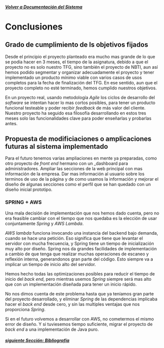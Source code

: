 ##### [Volver a Documentación del Sistema](documentacion.md)


# Conclusiones
## Grado de cumplimiento de ls objetivos fijados
Desde el principio el proyecto planteado era mucho mas grande de lo que se podía hacer en 3 meses, el tiempo de la asignatura, debido a que el proyecto no es solo nuestro TFG, sino también el proyecto de NBTI, aun así hemos podido segmentar y organizar adecuadamente el proyecto y tener implementado un producto mínimo viable con varios casos de usos completos para la fecha de finalización del TFG. En ese sentido, aun que el proyecto completo no esté terminado, hemos cumplido nuestros objetivos.

 En un proyecto real, usando metodología _Agile_ los ciclos de desarrollo del _software_ se intentan hacer lo mas cortos posibles, para tener un producto funcional testeable y poder recibir _feedback_ de más valor del cliente. Nuestro proyecto ha seguido esa filosofía desarrollando en estos tres meses solo las funcionalidades clave para poder enseñarlas y probarlas antes.
## Propuesta de modificiaciones o amplicaciones futuras al sistema implementado
Para el futuro tenemos varias ampliaciones en mente ya preparadas, como otro proyecto de _front end_ hermano con un _dashboard para administradores. Ampliar las secciones de la web principal con mas información de la empresa. Dar mas información al usuario sobre los terminos de uso de la página y de como usamos la información y mejorar el diseño de algunas secciones como el perfil que se han quedado con un diseño inicial prototipo.

### SPRING + AWS
Una mala decisión de implementación que nos hemos dado cuenta, pero no era feasible cambiar con el tiempo que nos quedaba es la elección de usar conjuntamente _Spring_ y _AWS Lambda_.

 _AWS lambda_ funciona invocando una instancia del backend bajo demanda, cuando se hace una petición. Eso significa que tiene que levantar el servidor con mucha frecuencia, y Spring tiene un tiempo de inicialización muy alto por diseño. Spring nos da grandes facilidades de implementación a cambio de que tenga que realizar muchas operaciones de escaneo y reflexión interna, generandonos gran parte del código. Esto siempre va a implicar un tiempo de inicio alto del servidor.

 Hemos hecho todas las optimizaciones posibles para reducir el tiempo de inicio del _back end_, pero mientras usemos _Spring_ siempre será mas alto que con un implementación diseñada para tener un inicio rápido.
 
 No nos dimos cuenta de este problema hasta que ya teníamos gran parte del proyecto desarrollado, y eliminar _Spring_ de las dependencias implicaba hacer el _back end_ desde cero, y sin las multiples ventajas que nos proporciona _Spring_.

 Si en el futuro volvemos a desarrollar con AWS, no cometermos el mismo error de diseño. Y si tuviesemos tiempo suficiente, migrar el proyecto de _back end_ a una implementación de Java puro.

 ##### [siguiente Sección: Bibliografía](bibliografia.md)